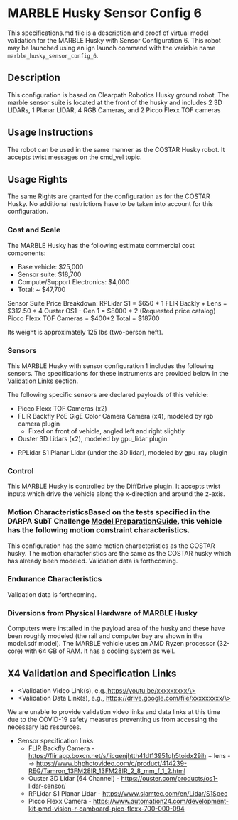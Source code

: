 <!---This is a Markdown description of a robot model submitted for inclusion in the DARPA Subterranean Challenge Technology Repository -->

# MARBLE Husky Sensor Config 6
This specifications.md file is a description and proof of virtual model validation for the MARBLE Husky with Sensor Configuration 6. This robot may be launched using an ign launch command with the variable name `marble_husky_sensor_config_6`.

## Description
This configuration is based on Clearpath Robotics Husky ground robot. The marble sensor suite is located at the front of the husky and includes 2 3D LIDARs, 1 Planar LIDAR, 4 RGB Cameras, and 2 Picco Flexx TOF cameras  

## Usage Instructions
The robot can be used in the same manner as the COSTAR Husky robot.  It accepts twist messages on the cmd_vel topic.  

## Usage Rights
The same Rights are granted for the configuration as for the COSTAR Husky. No additional restrictions have to be taken into account for this configuration.

### Cost and Scale
The MARBLE Husky has the following estimate commercial cost components:
* Base vehicle: $25,000
* Sensor suite: $18,700
* Compute/Support Electronics: $4,000
* Total: ~ $47,700

Sensor Suite Price Breakdown: 
RPLidar S1 = $650 * 1
FLIR Backly + Lens = $312.50 * 4 
Ouster OS1 - Gen 1 = $8000 * 2 (Requested price catalog)
Picco Flexx TOF Cameras = $400*2 
Total = $18700

Its weight is approximately 125 lbs (two-person heft).

### Sensors
This MARBLE Husky with sensor configuration 1 includes the following sensors. The specifications for these instruments are provided below in the [Validation Links](#validation_links) section.

The following specific sensors are declared payloads of this vehicle:

* Picco Flexx TOF Cameras (x2)
* FLIR Backfly PoE GigE Color Camera Camera (x4), modeled by rgb camera plugin
  - Fixed on front of vehicle, angled left and right slightly
* Ouster 3D Lidars (x2), modeled by gpu_lidar plugin
- RPLidar S1 Planar Lidar (under the 3D lidar), modeled by gpu_ray plugin

### Control
This MARBLE Husky is controlled by the DiffDrive plugin.  It accepts twist inputs which drive the vehicle along the x-direction and around the z-axis.  

### Motion CharacteristicsBased on the tests specified in the DARPA SubT Challenge [Model PreparationGuide](https://subtchallenge.com/\<fix_me\>), this vehicle has the following motion constraint characteristics.

This configuration has the same motion characteristics as the COSTAR husky.
The motion characteristics are the same as the COSTAR husky which has already been modeled. 
Validation data is forthcoming.

### Endurance Characteristics
Validation data is forthcoming.

### Diversions from Physical Hardware of MARBLE Husky
Computers were installed in the payload area of the husky and these have been roughly modeled (the rail and computer bay are shown in the model.sdf model).  The MARBLE vehicle uses an AMD Ryzen processor (32-core) with 64 GB of RAM.  It has a cooling system as well.  

## X4 Validation and Specification Links

* \<Validation Video Link(s), e.g.,https://youtu.be/xxxxxxxxx/\>
* \<Validation Data Link(s), e.g., https://drive.google.com/file/xxxxxxxxx/\>

We are unable to provide validation video links and data links at this time due to the COVID-19 safety measures preventing us from accessing the necessary lab resources.  

* Sensor specification links:
  * FLIR Backfly Camera - https://flir.app.boxcn.net/s/iicqenjhtth41dt13951qh5toidx29ih + lens --> https://www.bhphotovideo.com/c/product/414239-REG/Tamron_13FM28IR_13FM28IR_2_8_mm_f_1_2.html
  * Ouster 3D Lidar (64 Channel) - https://ouster.com/products/os1-lidar-sensor/
  * RPLidar S1 Planar Lidar - https://www.slamtec.com/en/Lidar/S1Spec
  * Picco Flexx Camera - https://www.automation24.com/development-kit-pmd-vision-r-camboard-pico-flexx-700-000-094


